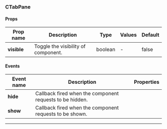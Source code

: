 ### CTabPane

#### Props

| Prop name   | Description                         | Type    | Values | Default |
| ----------- | ----------------------------------- | ------- | ------ | ------- |
| **visible** | Toggle the visibility of component. | boolean | -      | false   |

#### Events

| Event name | Description                                              | Properties |
| ---------- | -------------------------------------------------------- | ---------- |
| **hide**   | Callback fired when the component requests to be hidden. |
| **show**   | Callback fired when the component requests to be shown.  |

---
